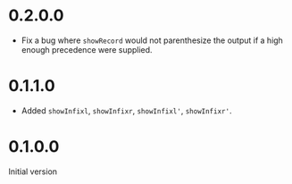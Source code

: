 # 0.2.0.0

- Fix a bug where `showRecord` would not parenthesize the output if a high
  enough precedence were supplied.

# 0.1.1.0

- Added `showInfixl`, `showInfixr`, `showInfixl'`, `showInfixr'`.

# 0.1.0.0

Initial version
